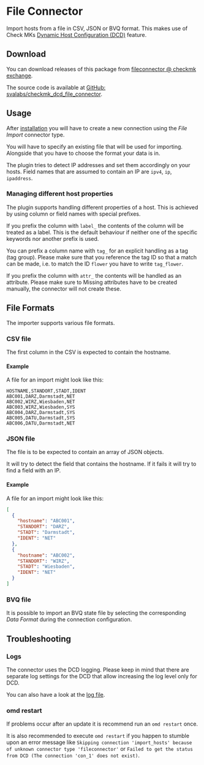 # File Connector

Import hosts from a file in CSV, JSON or BVQ format.
This makes use of Check MKs [Dynamic Host Configuration (DCD)](https://docs.checkmk.com/latest/en/dcd.html) feature.

## Download

You can download releases of this package from [fileconnector @ checkmk exchange](https://exchange.checkmk.com/p/fileconnector).

The source code is available at [GitHub: svalabs/checkmk_dcd_file_connector](https://github.com/svalabs/checkmk_dcd_file_connector/).

## Usage

After [installation](https://docs.checkmk.com/latest/en/mkps.html#_installing_an_mkp) you will have to create a new connection using the _File Import_ connector type.

You will have to specify an existing file that will be used for importing.
Alongside that you have to choose the format your data is in.

The plugin tries to detect IP addresses and set them accordingly on your hosts. Field names that are assumed to contain an IP are `ipv4`, `ip`, `ipaddress`.

### Managing different host properties

The plugin supports handling different properties of a host.
This is achieved by using column or field names with special prefixes.

If you prefix the column with `label_` the contents of the column will be treated as a label. This is the default behaviour if neither one of the specific keywords nor another prefix is used.

You can prefix a column name with `tag_` for an explicit handling as a tag (tag group). Please make sure that you reference the tag ID so that a match can be made, i.e. to match the ID `flower` you have to write `tag_flower`.

If you prefix the column with `attr_` the contents will be handled as an attribute. Please make sure to  Missing attributes have to be created manually, the connector will not create these.

## File Formats

The importer supports various file formats.

### CSV file

The first column in the CSV is expected to contain the hostname.

#### Example

A file for an import might look like this:

```csv
HOSTNAME,STANDORT,STADT,IDENT
ABC001,DARZ,Darmstadt,NET
ABC002,WIRZ,Wiesbaden,NET
ABC003,WIRZ,Wiesbaden,SYS
ABC004,DARZ,Darmstadt,SYS
ABC005,DATU,Darmstadt,SYS
ABC006,DATU,Darmstadt,NET
```

### JSON file

The file is to be expected to contain an array of JSON objects.

It will try to detect the field that contains the hostname.
If it fails it will try to find a field with an IP.

#### Example

A file for an import might look like this:

```json
[
  {
    "hostname": "ABC001",
    "STANDORT": "DARZ",
    "STADT": "Darmstadt",
    "IDENT": "NET"
  },
  {
    "hostname": "ABC002",
    "STANDORT": "WIRZ",
    "STADT": "Wiesbaden",
    "IDENT": "NET"
  }
]
```

### BVQ file

It is possible to import an BVQ state file by selecting the
corresponding _Data Format_ during the connection configuration.

## Troubleshooting

### Logs

The connector uses the DCD logging.
Please keep in mind that there are separate log settings for the DCD that allow increasing the log level only for DCD.

You can also have a look at the [log file](https://docs.checkmk.com/latest/en/dcd.html#_dcd_log_file).

### omd restart

If problems occur after an update it is recommend run an `omd restart` once.

It is also recommended to execute `omd restart` if you happen to stumble upon an error message like `Skipping connection 'import_hosts' because of unknown connector type 'fileconnector'` or `Failed to get the status from DCD (The connection 'con_1' does not exist)`.
